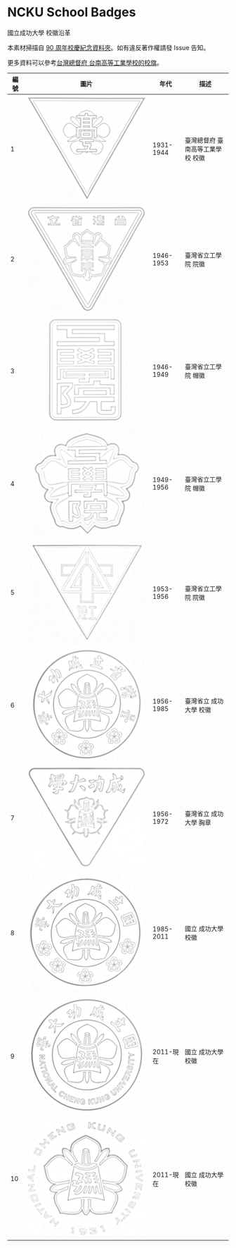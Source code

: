 # NCKU School Badges

國立成功大學 校徽沿革

本素材掃描自 [90 周年校慶紀念資料夾](./folder.jpg)。如有違反著作權請發 Issue 告知。

更多資料可以參考[台灣總督府 台南高等工業學校的校旗](http://slyen.org/forum/viewtopic.php?t=47)。

編號   |圖片  |年代    |描述  |
|------|------|-------|------|
|1|![](./badge-images/1931-1944.png)|1931-1944|臺灣總督府 臺南高等工業學校 校徽|
|2|![](./badge-images/1946-1953.png)|1946-1953|臺灣省立工學院 院徽|
|3|![](./badge-images/1946-1949.png)|1946-1949|臺灣省立工學院 帽徽|
|4|![](./badge-images/1949-1956.png)|1949-1956|臺灣省立工學院 帽徽|
|5|![](./badge-images/1953-1956.png)|1953-1956|臺灣省立工學院 院徽|
|6|![](./badge-images/1956-1985.png)|1956-1985|臺灣省立 成功大學 校徽|
|7|![](./badge-images/1956-1972.png)|1956-1972|臺灣省立 成功大學 胸章|
|8|![](./badge-images/1985-2011.png)|1985-2011|國立 成功大學 校徽|
|9|![](./badge-images/2011-now.png)|2011-現在|國立 成功大學 校徽|
|10|![](./badge-images/2011-now_2.png)|2011-現在|國立 成功大學 校徽|
